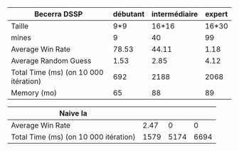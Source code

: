 | Becerra DSSP                          | débutant | intermédiaire | expert |
|---------------------------------------|----------|---------------|--------|
| Taille                                | 9*9      | 16*16         | 16*30  |
| mines                                 | 9        | 40            | 99     |
| Average Win Rate                      | 78.53    | 44.11         | 1.18   |
| Average Random Guess                  | 1.53     | 2.85          | 4.12   | 
| Total Time (ms) (on 10 000 itération) | 692      | 2188          | 2068   |
 | Memory (mo)                           | 65       | 88            | 89     |

| Naive Ia                              |      |      |      |
|---------------------------------------|------|------|------|
| Average Win Rate                      | 2.47 | 0    | 0    |
| Total Time (ms) (on 10 000 itération) | 1579 | 5174 | 6694 |

